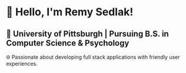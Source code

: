# 👋 Hello, I'm Remy Sedlak!

📍 University of Pittsburgh | Pursuing B.S. in Computer Science & Psychology  
---
🌐 Passionate about developing full stack applications with friendly user experiences. 
